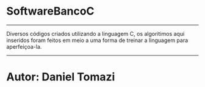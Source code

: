 # SoftwareBancoC
****************************************
Diversos códigos criados utilizando a linguagem C, os algoritimos aqui inseridos foram feitos em meio a uma forma de treinar a linguagem para aperfeiçoa-la.
*******************************************************
# Autor: Daniel Tomazi
